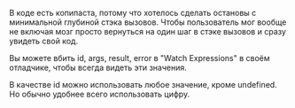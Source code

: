 В коде есть копипаста, потому что хотелось сделать остановы с минимальной 
глубиной стэка вызовов. Чтобы пользователь мог вообще не включая мозг просто 
вернуться на один шаг в стэке вызовов и сразу увидеть свой код.

Вы можете вбить id, args, result, error в "Watch Expressions" в своём 
отладчике, чтобы всегда видеть эти значения.

В качестве id можно использовать любое значение, кроме undefined. Но обычно 
удобнее всего использовать цифру.
